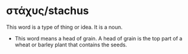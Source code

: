 # στάχυς/stachus
This word is a type of thing or idea. It is a noun.

* This word means a head of grain. A head of grain is the top part of a wheat or barley plant that contains the seeds.
